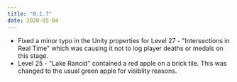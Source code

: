 ```yaml
---
title: "0.1.7"
date: 2020-05-04
---
```


* Fixed a minor typo in the Unity properties for Level 27 - "Intersections in Real Time" which was causing it not to log player deaths or medals on this stage.
* Level 25 - "Lake Rancid" contained a red apple on a brick tile.  This was changed to the usual green apple for visiblity reasons.